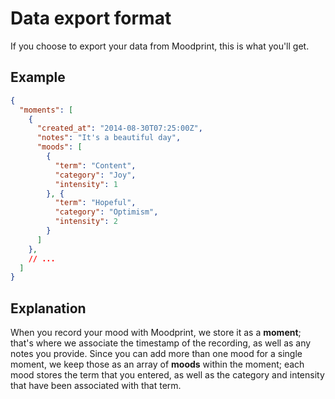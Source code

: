 # Data export format

If you choose to export your data from Moodprint, this is what you'll get.

## Example

```json
{
  "moments": [
    {
      "created_at": "2014-08-30T07:25:00Z",
      "notes": "It's a beautiful day",
      "moods": [
        {
          "term": "Content",
          "category": "Joy",
          "intensity": 1
        }, {
          "term": "Hopeful",
          "category": "Optimism",
          "intensity": 2
        }
      ]
    },
    // ...
  ]
}
```

## Explanation

When you record your mood with Moodprint, we store it as a **moment**; that's
where we associate the timestamp of the recording, as well as any notes you
provide. Since you can add more than one mood for a single moment, we keep
those as an array of **moods** within the moment; each mood stores the term
that you entered, as well as the category and intensity that have been
associated with that term.
